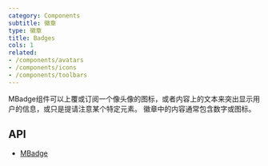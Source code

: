 ```yaml
---
category: Components
subtitle: 徽章
type: 徽章
title: Badges
cols: 1
related:
- /components/avatars
- /components/icons
- /components/toolbars
---
```


MBadge组件可以上覆或订阅一个像头像的图标，或者内容上的文本来突出显示用户的信息，或只是提请注意某个特定元素。 徽章中的内容通常包含数字或图标。

## API

- [MBadge](/api/MBadge)